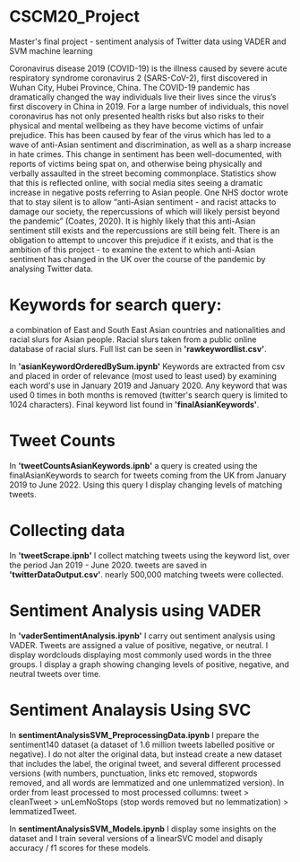 # CSCM20_Project
 Master's final project - sentiment analysis of Twitter data using VADER and SVM machine learning

Coronavirus disease 2019 (COVID-19) is the illness caused by severe acute respiratory syndrome coronavirus 2 (SARS-CoV-2), first discovered in Wuhan City, Hubei Province, China. The COVID-19 pandemic has dramatically changed the way individuals live their lives since the virus’s first discovery in China in 2019. For a large number of individuals, this novel coronavirus has not only presented health risks but also risks to their physical and mental wellbeing as they have become victims of unfair prejudice. This has been caused by fear of the virus which has led to a wave of anti-Asian sentiment and discrimination, as well as a sharp increase in hate crimes.  This change in sentiment has been well-documented, with reports of victims being spat on, and otherwise being physically and verbally assaulted in the street becoming commonplace. Statistics show that this is reflected online, with social media sites seeing a dramatic increase in negative posts referring to Asian people. One NHS doctor wrote that to stay silent is to allow “anti-Asian sentiment - and racist attacks to damage our society, the repercussions of which will likely persist beyond the pandemic”  (Coates, 2020). It is highly likely that this anti-Asian sentiment still exists and the repercussions are still being felt. There is an obligation to attempt to uncover this prejudice if it exists, and that is the ambition of this project - to examine the extent to which anti-Asian sentiment has changed in the UK over the course of the pandemic by analysing Twitter data.

# Keywords for search query:
a combination of East and South East Asian countries and nationalities and racial slurs for Asian people.
Racial slurs taken from a public online database of racial slurs.
Full list can be seen in **'rawkeywordlist.csv'**.

In **'asianKeywordOrderedBySum.ipynb'** Keywords are extracted from csv and placed in order of relevance (most used to least used) by examining each word's use in January 2019 and January 2020.
Any keyword that was used 0 times in both months is removed (twitter's search query is limited to 1024 characters).
Final keyword list found in **'finalAsianKeywords'**.

# Tweet Counts

In **'tweetCountsAsianKeywords.ipnb'** a query is created using the finalAsianKeywords to search for tweets coming from the UK from January 2019 to June 2022.
Using this query I display changing levels of matching tweets.

# Collecting data

In **'tweetScrape.ipnb'** I collect matching tweets using the keyword list, over the period Jan 2019 - June 2020.
tweets are saved in **'twitterDataOutput.csv'**.
nearly 500,000 matching tweets were collected.

# Sentiment Analysis using VADER

In **'vaderSentimentAnalysis.ipynb'** I carry out sentiment analysis using VADER.
Tweets are assigned a value of positive, negative, or neutral.
I display wordclouds displaying most commonly used words in the three groups.
I display a graph showing changing levels of positive, negative, and neutral tweets over time.

# Sentiment Analaysis Using SVC

In **sentimentAnalysisSVM_PreprocessingData.ipynb** I prepare the sentiment140 dataset (a dataset of 1.6 million tweets labelled positive or negative). I do not alter the original data, but instead create a new dataset that includes the label, the original tweet, and several different processed versions (with numbers, punctuation, links etc removed, stopwords removed, and all words are lemmatized and one unlemmatized version). In order from least processed to most processed collumns: tweet > cleanTweet > unLemNoStops (stop words removed but no lemmatization) > lemmatizedTweet.

In **sentimentAnalysisSVM_Models.ipynb** I display some insights on the dataset and I train several versions of a linearSVC model and disaply accuracy / f1 scores for these models. 




